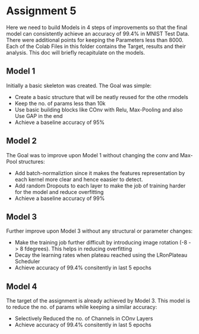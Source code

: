 <h1>Assignment 5</h1>
Here we need to build Models in 4 steps of improvements so that the final model can consistently achieve an accuracy of 99.4% in MNIST Test Data. 
There were additional points for keeping the Parameters less than 8000. Each of the Colab Files in this folder contains the Target, results and their analysis. 
This doc will briefly recapitulate on the models.

<h2>Model 1</h2>
Initially a basic skeleton was created. The Goal was simple:
<ul>
<li> Create a basic structure that will be neatly reused for the othe rmodels
<li> Keep the no. of params less than 10k
<li> Use basic building blocks like COnv with Relu, Max-Pooling and also Use GAP in the end
<li> Achieve a baseline accuracy of 95%
</ul>

<h2>Model 2</h2>
The Goal was to improve upon Model 1 without changing the conv and Max-Pool structures:
<ul>
<li> Add batch-normaliztion since it makes the features representation by each kernel more clear and hence eaasier to detect.
<li> Add random Dropouts to each layer to make the job of training harder for the model and reduce overfitting
<li> Achieve a baseline accuracy of 99%
</ul>


<h2>Model 3</h2>
Further improve upon Model 3 without any structural or parameter changes:
<ul>
<li> Make the training job further difficult by introducing image rotation (-8 -> 8 fdegrees). This helps in reducing overfitting
<li> Decay the learning rates when plateau reached using the LRonPlateau Scheduler
<li> Achieve accuracy of 99.4% consitently in last 5 epochs
</ul>



<h2>Model 4</h2>
The target of the assignment is already achieved by Model 3. This model is to reduce the no. of params while keeping a similar accuracy:
<ul>
<li> Selectively Reduced the no. of Channels in COnv Layers
<li> Achieve accuracy of 99.4% consitently in last 5 epochs
</ul>

